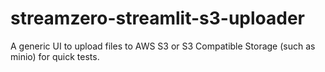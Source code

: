 # streamzero-streamlit-s3-uploader
A generic UI to upload files to AWS S3 or S3 Compatible Storage (such as minio) for quick tests.
